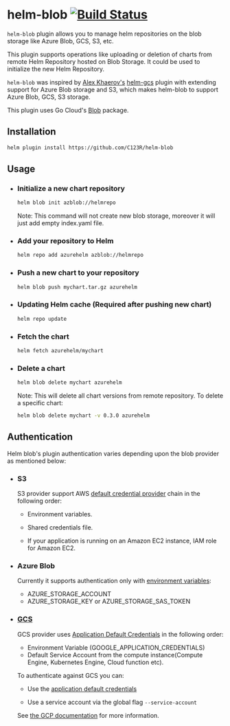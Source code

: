 # helm-blob [![Build Status](https://travis-ci.com/C123R/helm-blob.svg?token=9FxxpxQR16mxxejVyCbA&branch=master)](https://travis-ci.com/C123R/helm-blob)

`helm-blob` plugin allows you to manage helm repositories on the blob storage like Azure Blob, GCS, S3, etc.

This plugin supports operations like uploading or deletion of charts from remote Helm Repository hosted on Blob Storage. It could be used to initialize the new Helm Repository.

`helm-blob` was inspired by [Alex Khaerov's](https://github.com/hayorov) [helm-gcs](https://github.com/hayorov/helm-gcs) plugin with extending support for Azure Blob storage and S3, which makes helm-blob to support Azure Blob, GCS, S3 storage.

This plugin uses Go Cloud's [Blob](https://gocloud.dev/howto/blob/) package.

## Installation

```sh
helm plugin install https://github.com/C123R/helm-blob
```

## Usage

- ### Initialize a new chart repository

  ```sh
  helm blob init azblob://helmrepo
  ```

  Note: This command will not create new blob storage, moreover
  it will just add empty index.yaml file.

- ### Add your repository to Helm

  ```sh
  helm repo add azurehelm azblob://helmrepo
  ```

- ### Push a new chart to your repository

  ```sh
  helm blob push mychart.tar.gz azurehelm
  ```

- ### Updating Helm cache (Required after pushing new chart)

  ```sh
  helm repo update
  ```

- ### Fetch the chart

  ```sh
  helm fetch azurehelm/mychart
  ```

- ### Delete a chart

  ```sh
  helm blob delete mychart azurehelm
  ```

  Note: This will delete all chart versions from remote repository. To delete a specific chart:

  ```sh
  helm blob delete mychart -v 0.3.0 azurehelm
  ```

## Authentication

Helm blob's plugin authentication varies depending upon the blob provider as mentioned below:

- ### S3

  S3 provider support AWS [default credential provider](https://docs.aws.amazon.com/sdk-for-go/v1/developer-guide/configuring-sdk.html#specifying-credentials) chain in the following order:

  - Environment variables.

  - Shared credentials file.

  - If your application is running on an Amazon EC2 instance, IAM role for Amazon EC2.

- ### Azure Blob

  Currently it supports authentication only with [environment variables](https://docs.microsoft.com/en-us/azure/storage/common/storage-azure-cli#set-default-azure-storage-account-environment-variables):

  - AZURE_STORAGE_ACCOUNT
  - AZURE_STORAGE_KEY or AZURE_STORAGE_SAS_TOKEN

- ### [GCS](https://cloud.google.com/docs/authentication/production)

  GCS provider uses [Application Default Credentials](https://cloud.google.com/docs/authentication/production) in the following order:

  - Environment Variable (GOOGLE_APPLICATION_CREDENTIALS)
  - Default Service Account from the compute instance(Compute Engine, Kubernetes Engine, Cloud function etc).

  To authenticate against GCS you can:

  - Use the [application default credentials](https://cloud.google.com/sdk/gcloud/reference/auth/application-default/)

  - Use a service account via the global flag `--service-account`

  See [the GCP documentation](https://cloud.google.com/docs/authentication/production#providing_credentials_to_your_application) for more information.
